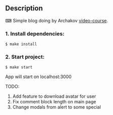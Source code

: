 ## Description

⌨ Simple blog doing by Archakov [video-course](https://www.youtube.com/watch?v=GQ_pTmcXNrQ&list=PLTTiHWx5rtUMhhj4cY8fDeVHRCdSM16Lg&index=10).

### 1. Install dependencies:

```
$ make install
```

### 2. Start project:

```
$ make start
```

App will start on localhost:3000

TODO:

1. Add feature to download avatar for user
2. Fix comment block length on main page
3. Change modals from alert to some special
